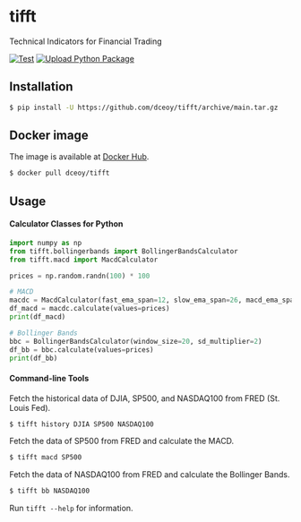 tifft
=====

Technical Indicators for Financial Trading

[![Test](https://github.com/dceoy/tifft/actions/workflows/test.yml/badge.svg)](https://github.com/dceoy/tifft/actions/workflows/test.yml)
[![Upload Python Package](https://github.com/dceoy/tifft/actions/workflows/python-publish.yml/badge.svg)](https://github.com/dceoy/tifft/actions/workflows/python-publish.yml)

Installation
------------

```sh
$ pip install -U https://github.com/dceoy/tifft/archive/main.tar.gz
```

Docker image
------------

The image is available at [Docker Hub](https://hub.docker.com/r/dceoy/tifft/).

```sh
$ docker pull dceoy/tifft
```

Usage
-----

#### Calculator Classes for Python

```python
import numpy as np
from tifft.bollingerbands import BollingerBandsCalculator
from tifft.macd import MacdCalculator

prices = np.random.randn(100) * 100

# MACD
macdc = MacdCalculator(fast_ema_span=12, slow_ema_span=26, macd_ema_span=9)
df_macd = macdc.calculate(values=prices)
print(df_macd)

# Bollinger Bands
bbc = BollingerBandsCalculator(window_size=20, sd_multiplier=2)
df_bb = bbc.calculate(values=prices)
print(df_bb)
```

#### Command-line Tools

Fetch the historical data of DJIA, SP500, and NASDAQ100 from FRED (St. Louis Fed).

```sh
$ tifft history DJIA SP500 NASDAQ100
```

Fetch the data of SP500 from FRED and calculate the MACD.

```sh
$ tifft macd SP500
```

Fetch the data of NASDAQ100 from FRED and calculate the Bollinger Bands.

```sh
$ tifft bb NASDAQ100
```

Run `tifft --help` for information.
